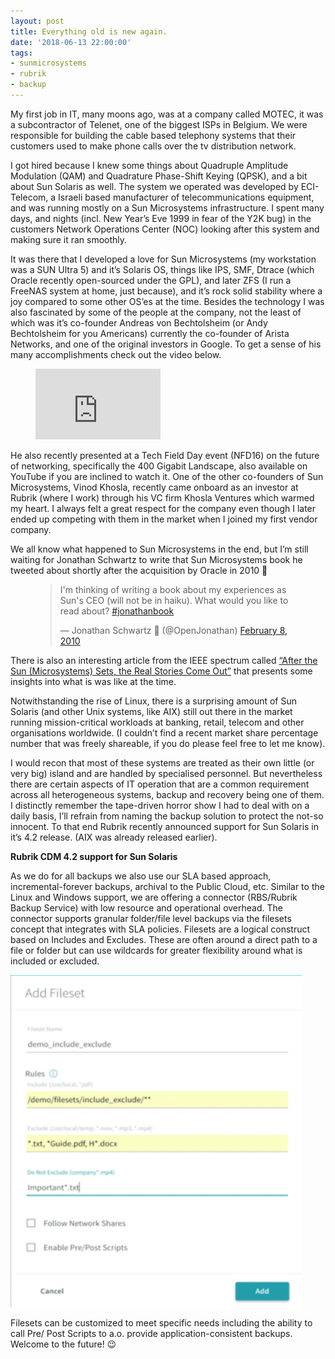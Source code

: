 ```yaml
---
layout: post
title: Everything old is new again.
date: '2018-06-13 22:00:00'
tags:
- sunmicrosystems
- rubrik
- backup
---
```


My first job in IT, many moons ago, was at a company called MOTEC, it was a subcontractor of Telenet, one of the biggest ISPs in Belgium. We were responsible for building the cable based telephony systems that their customers used to make phone calls over the tv distribution network.

I got hired because I knew some things about Quadruple Amplitude Modulation (QAM) and Quadrature Phase-Shift Keying (QPSK), and a bit about Sun Solaris as well. The system we operated was developed by ECI-Telecom, a Israeli based manufacturer of telecommunications equipment, and was running mostly on a Sun Microsystems infrastructure. I spent many days, and nights (incl. New Year’s Eve 1999 in fear of the Y2K bug) in the customers Network Operations Center (NOC) looking after this system and making sure it ran smoothly.

It was there that I developed a love for Sun Microsystems (my workstation was a SUN Ultra 5) and it’s Solaris OS, things like IPS, SMF, Dtrace (which Oracle recently open-sourced under the GPL), and later ZFS (I run a FreeNAS system at home, just because), and it’s rock solid stability where a joy compared to some other OS’es at the time. Besides the technology I was also fascinated by some of the people at the company, not the least of which was it’s co-founder Andreas von Bechtolsheim (or Andy Bechtolsheim for you Americans) currently the co-founder of Arista Networks, and one of the original investors in Google. To get a sense of his many accomplishments check out the video below.

<figure class="kg-card kg-embed-card"><iframe width="200" height="113" src="https://www.youtube.com/embed/GjR7sRASjdo?feature=oembed" frameborder="0" allow="accelerometer; autoplay; clipboard-write; encrypted-media; gyroscope; picture-in-picture" allowfullscreen></iframe></figure>

He also recently presented at a Tech Field Day event (NFD16) on the future of networking, specifically the 400 Gigabit Landscape, also available on YouTube if you are inclined to watch it. One of the other co-founders of Sun Microsystems, Vinod Khosla, recently came onboard as an investor at Rubrik (where I work) through his VC firm Khosla Ventures which warmed my heart. I always felt a great respect for the company even though I later ended up competing with them in the market when I joined my first vendor company.

We all know what happened to Sun Microsystems in the end, but I’m still waiting for Jonathan Schwartz to write that Sun Microsystems book he tweeted about shortly after the acquisition by Oracle in 2010 🙂

<figure class="kg-card kg-embed-card"><blockquote class="twitter-tweet">
<p lang="en" dir="ltr">I'm thinking of writing a book about my experiences as Sun's CEO (will not be in haiku). What would you like to read about? <a href="https://twitter.com/hashtag/jonathanbook?src=hash&amp;ref_src=twsrc%5Etfw">#jonathanbook</a></p>— Jonathan Schwartz 🦉 (@OpenJonathan) <a href="https://twitter.com/OpenJonathan/status/8820705925?ref_src=twsrc%5Etfw">February 8, 2010</a>
</blockquote>
<script async src="https://platform.twitter.com/widgets.js" charset="utf-8"></script>
</figure>

There is also an interesting article from the IEEE spectrum called [“After the Sun (Microsystems) Sets, the Real Stories Come Out”](https://spectrum.ieee.org/view-from-the-valley/tech-history/cyberspace/after-the-sun-microsystems-sets-the-real-stories-come-out) that presents some insights into what is was like at the time.

Notwithstanding the rise of Linux, there is a surprising amount of Sun Solaris (and other Unix systems, like AIX) still out there in the market running mission-critical workloads at banking, retail, telecom and other organisations worldwide. (I couldn’t find a recent market share percentage number that was freely shareable, if you do please feel free to let me know).

I would recon that most of these systems are treated as their own little (or very big) island and are handled by specialised personnel. But nevertheless there are certain aspects of IT operation that are a common requirement across all heterogeneous systems, backup and recovery being one of them. I distinctly remember the tape-driven horror show I had to deal with on a daily basis, I’ll refrain from naming the backup solution to protect the not-so innocent. To that end Rubrik recently announced support for Sun Solaris in it’s 4.2 release. (AIX was already released earlier).

**Rubrik CDM 4.2 support for Sun Solaris**

As we do for all backups we also use our SLA based approach, incremental-forever backups, archival to the Public Cloud, etc. Similar to the Linux and Windows support, we are offering a connector (RBS/Rubrik Backup Service) with low resource and operational overhead. The connector supports granular folder/file level backups via the filesets concept that integrates with SLA policies. Filesets are a logical construct based on Includes and Excludes. These are often around a direct path to a file or folder but can use wildcards for greater flexibility around what is included or excluded.

<img src="/assets/img/filesets.png">

Filesets can be customized to meet specific needs including the ability to call Pre/ Post Scripts to a.o. provide application-consistent backups. Welcome to the future! 😉

